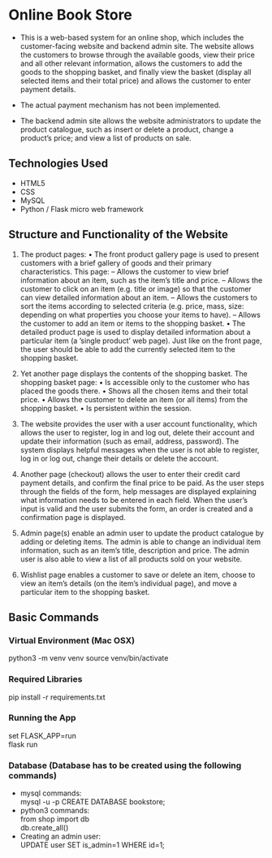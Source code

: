 # Online Book Store

- This is a web-based system for an online shop, which includes the customer-facing website and backend admin site.
The website allows the customers to browse through the available goods, view their price and all other relevant information, allows the customers to add the goods to the shopping basket, and finally view the basket (display all selected items and their total price) and allows the customer to enter payment details.

- The actual payment mechanism has not been implemented.

- The backend admin site allows the website administrators to update the product catalogue, such as insert or delete a product, change a product’s price; and view a list of products on sale.

## Technologies Used
- HTML5
- CSS
- MySQL
- Python / Flask micro web framework

## Structure and Functionality of the Website

1. The product pages:
• The front product gallery page is used to present customers with a brief gallery
of goods and their primary characteristics. This page:
– Allows the customer to view brief information about an item, such as the item’s title
and price.
– Allows the customer to click on an item (e.g. title or image) so that the customer can
view detailed information about an item.
– Allows the customers to sort the items according to selected criteria (e.g. price, mass,
size: depending on what properties you choose your items to have).
– Allows the customer to add an item or items to the shopping basket.
• The detailed product page is used to display detailed information about a particular item (a ’single product’ web page). Just like on the front page, the user should be able to add the currently selected item to the shopping basket.

2. Yet another page displays the contents of the shopping basket. The shopping basket page:
• Is accessible only to the customer who has placed the goods there.
• Shows all the chosen items and their total price.
• Allows the customer to delete an item (or all items) from the shopping basket.
• Is persistent within the session.

3. The website provides the user with a user account functionality, which allows the user to register, log in and log out, delete their account and update their information (such as email, address, password). The system displays helpful messages when the user is not able to register, log in or log out, change their details or delete the account.

4. Another page (checkout) allows the user to enter their credit card payment details, and confirm the final price to be paid. As the user steps through the fields of the form, help messages are displayed explaining what information needs to be entered in each field. When the user’s input is valid and the user submits the form, an order is created and a confirmation page is displayed.
  
5. Admin page(s) enable an admin user to update the product catalogue by adding or deleting items. The admin is able to change an individual item information, such as an item’s title, description and price. The admin user is also able to view a list of all products sold on your website.

6. Wishlist page enables a customer to save or delete an item, choose to view an item’s details (on the item’s individual page), and move a particular item to the shopping basket.

## Basic Commands

### Virtual Environment (Mac OSX)
python3 -m venv venv
source venv/bin/activate
### Required Libraries
pip install -r requirements.txt
### Running the App
set FLASK_APP=run <br>
flask run
### Database (Database has to be created using the following commands)
- mysql commands: <br>
mysql -u <username> -p
CREATE DATABASE bookstore;
- python3 commands: <br>
from shop import db <br>
db.create_all()
- Creating an admin user: <br>
UPDATE user SET is_admin=1 WHERE id=1;
